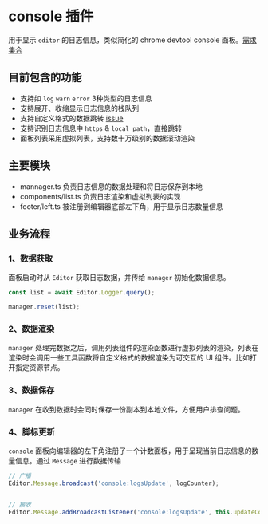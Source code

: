 # console 插件

用于显示 `editor` 的日志信息，类似简化的 chrome  devtool console 面板。[需求集合](https://github.com/cocos-creator/3d-tasks/issues/1605)

## 目前包含的功能

- 支持如 `log` `warn` `error` 3种类型的日志信息
- 支持展开、收缩显示日志信息的栈队列
- 支持自定义格式的数据跳转 [issue](https://github.com/cocos-creator/3d-tasks/pull/2702/files)
- 支持识别日志信息中 `https` & `local path`，直接跳转
- 面板列表采用虚拟列表，支持数十万级别的数据滚动渲染


## 主要模块
- mannager.ts 负责日志信息的数据处理和将日志保存到本地
- components/list.ts 负责日志渲染和虚拟列表的实现
- footer/left.ts 被注册到编辑器底部左下角，用于显示日志数量信息


## 业务流程

### 1、数据获取
面板启动时从 `Editor` 获取日志数据，并传给 `manager` 初始化数据信息。
```js
const list = await Editor.Logger.query();

manager.reset(list);
```

### 2、数据渲染
`manager` 处理完数据之后，调用列表组件的渲染函数进行虚拟列表的渲染，列表在渲染时会调用一些工具函数将自定义格式的数据渲染为可交互的  UI 组件。比如打开指定资源节点。

### 3、数据保存

`manager` 在收到数据时会同时保存一份副本到本地文件，方便用户排查问题。

### 4、脚标更新

`console` 面板向编辑器的左下角注册了一个计数面板，用于呈现当前日志信息的数量信息。通过 `Message` 进行数据传输

```js
// 广播
Editor.Message.broadcast('console:logsUpdate', logCounter); 


// 接收
Editor.Message.addBroadcastListener('console:logsUpdate', this.updateCounter);
```

